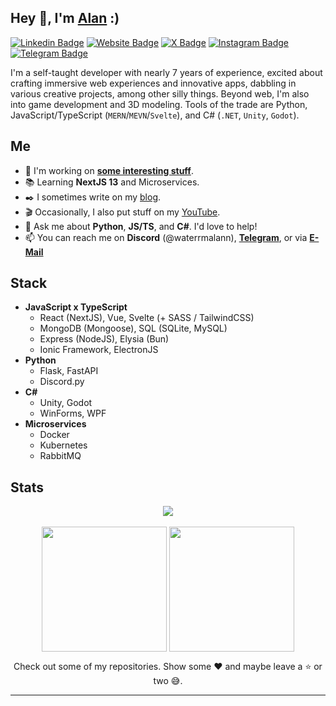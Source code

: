 ## Hey 👋, I'm [Alan](http://alanvarghese.me/) :)

[![Linkedin Badge](https://img.shields.io/badge/-LinkedIn-0e76a8?style=for-the-badge&logo=Linkedin&logoColor=white)](https://linkedin.com/in/alan-varghese) [![Website Badge](https://img.shields.io/badge/Website-3b5998?style=for-the-badge&logo=google-chrome&logoColor=white)](http://alanvarghese.me/) [![X Badge](https://img.shields.io/badge/-X-000000?style=for-the-badge&logo=X&logoColor=white)](https://twitter.com/waterrmalann) [![Instagram Badge](https://img.shields.io/badge/-Instagram-e4405f?style=for-the-badge&logo=Instagram&logoColor=white)](https://instagram.com/waterrmalann/) [![Telegram Badge](https://img.shields.io/badge/-Telegram-0088cc?style=for-the-badge&logo=Telegram&logoColor=white)](https://t.me/waterrmalann) 

I'm a self-taught developer with nearly 7 years of experience, excited about crafting immersive web experiences and innovative apps, dabbling in various creative projects, among other silly things. Beyond web, I'm also into game development and 3D modeling. Tools of the trade are Python, JavaScript/TypeScript (`MERN`/`MEVN`/`Svelte`), and C# (`.NET`, `Unity`, `Godot`).

## Me
- 🚀 I'm working on [**some interesting stuff**](https://github.com/waterrmalann/task-raft).
- 📚 Learning **NextJS 13** and Microservices.
- ✒️ I sometimes write on my [blog](https://waterrmalann.github.io/blog/).
- 🎬 Occasionally, I also put stuff on my [YouTube](https://youtube.com/@waterrmalann).
- 💬 Ask me about **Python**, **JS/TS**, and **C#**. I'd love to help!
- 📫 You can reach me on **Discord** (@waterrmalann), [**Telegram**](https://telegram.me/waterrmalann), or via [**E-Mail**](mailto:hello@alanvarghese.me)

## Stack
- **JavaScript x TypeScript**
    - React (NextJS), Vue, Svelte (+ SASS / TailwindCSS)
    - MongoDB (Mongoose), SQL (SQLite, MySQL)
    - Express (NodeJS), Elysia (Bun)
    - Ionic Framework, ElectronJS
- **Python**
    - Flask, FastAPI
    - Discord.py
- **C#**
    - Unity, Godot
    - WinForms, WPF
- **Microservices**
    - Docker
    - Kubernetes
    - RabbitMQ 

## Stats
<p align = "center">
    <img align = "center" src = "https://streak-stats.demolab.com/?user=waterrmalann&theme=transparent" /> <br/> <br/>
    <img align = "center" height = "200"  src = "https://github-readme-stats.vercel.app/api?username=waterrmalann&show_icons=true&include_all_commits=true&count_private=true&rank_icon=github&theme=transparent" />
    <img align = "center" height= "200" src="https://github-readme-stats.vercel.app/api/top-langs?username=waterrmalann&layout=compact&langs_count=8&card_width=320&theme=transparent" />
</p>

<p align="center">Check out some of my repositories. Show some ❤️ and maybe leave a ⭐ or two 😅.</p>

---
